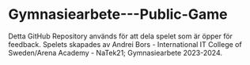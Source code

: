 # Gymnasiearbete---Public-Game
Detta GitHub Repository används för att dela spelet som är öpper för feedback.
Spelets skapades av Andrei Bors - International IT College of Sweden/Arena Academy - NaTek21; Gymnasiearbete 2023-2024.

